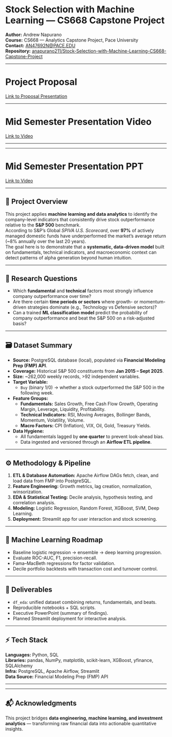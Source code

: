 # Stock Selection with Machine Learning — CS668 Capstone Project  
**Author:** Andrew Napurano  
**Course:** CS668 — Analytics Capstone Project, Pace University  
**Contact:** AN47692N@PACE.EDU  
**Repository:** [anapurano211/Stock-Selection-with-Machine-Learning-CS668-Capstone-Project](https://github.com/anapurano211/Stock-Selection-with-Machine-Learning-CS668-Capstone-Project)

---
# Project Proposal 

[Link to Proposal Presentation](https://docs.google.com/presentation/d/1aSppbj_hVKVHL4m_4S7yzVH2PhDZKpjp/edit?rtpof=true)

---


# Mid Semester Presentation Video 

[Link to Video](https://www.youtube.com/watch?v=z10mCpgJmm8)

---


---


# Mid Semester Presentation PPT

[Link to Video](https://docs.google.com/presentation/d/1byrtVrvBgAg2GIO29Z4-HbKvwiikm36z/edit?slide=id.p1#slide=id.p1)

---


## 🎯 Project Overview
This project applies **machine learning and data analytics** to identify the company-level indicators that consistently drive stock outperformance relative to the **S&P 500** benchmark.  
According to S&P’s Global *SPIVA U.S. Scorecard*, over **97%** of actively managed domestic funds have underperformed the market’s average return (~8% annually over the last 20 years).  
The goal here is to demonstrate that a **systematic, data-driven model** built on fundamentals, technical indicators, and macroeconomic context can detect patterns of alpha generation beyond human intuition.

---

## 🧩 Research Questions
- Which **fundamental** and **technical** factors most strongly influence company outperformance over time?  
- Are there certain **time periods or sectors** where growth- or momentum-driven strategies dominate (e.g., Technology vs Defensive sectors)?  
- Can a trained **ML classification model** predict the probability of company outperformance and beat the S&P 500 on a risk-adjusted basis?

---

## 🗃️ Dataset Summary
- **Source:** PostgreSQL database (local), populated via **Financial Modeling Prep (FMP) API**.  
- **Coverage:** Historical S&P 500 constituents from **Jan 2015 – Sept 2025**.  
- **Size:** ~262,000 weekly records, >92 independent variables.  
- **Target Variable:**  
  - `Buy` (binary 1/0) → whether a stock outperformed the S&P 500 in the following week.  
- **Feature Groups:**  
  - **Fundamentals:** Sales Growth, Free Cash Flow Growth, Operating Margin, Leverage, Liquidity, Profitability.  
  - **Technical Indicators:** RSI, Moving Averages, Bollinger Bands, Momentum, Volatility, Volume.  
  - **Macro Factors:** CPI (Inflation), VIX, Oil, Gold, Treasury Yields.  
- **Data Hygiene:**  
  - All fundamentals lagged by **one quarter** to prevent look-ahead bias.  
  - Data ingested and versioned through an **Airflow ETL pipeline**.

---

## ⚙️ Methodology & Pipeline
1. **ETL & Database Automation:** Apache Airflow DAGs fetch, clean, and load data from FMP into PostgreSQL.  
2. **Feature Engineering:** Growth metrics, lag creation, normalization, winsorization.  
3. **EDA & Statistical Testing:** Decile analysis, hypothesis testing, and correlation analysis.  
4. **Modeling:** Logistic Regression, Random Forest, XGBoost, SVM, Deep Learning.  
5. **Deployment:** Streamlit app for user interaction and stock screening.

---

## 🤖 Machine Learning Roadmap
- Baseline logistic regression → ensemble → deep learning progression.  
- Evaluate ROC-AUC, F1, precision-recall.  
- Fama–MacBeth regressions for factor validation.  
- Decile portfolio backtests with transaction cost and turnover control.

---

## 🚀 Deliverables
- `df_eda`: unified dataset combining returns, fundamentals, and beats.  
- Reproducible notebooks + SQL scripts.  
- Executive PowerPoint (summary of findings).  
- Planned Streamlit deployment for interactive analysis.

---

## ⚡ Tech Stack
**Languages:** Python, SQL  
**Libraries:** pandas, NumPy, matplotlib, scikit-learn, XGBoost, yfinance, SQLAlchemy  
**Infra:** PostgreSQL, Apache Airflow, Streamlit  
**Data Source:** Financial Modeling Prep (FMP) API  

---


---

## 📬 Acknowledgments
This project bridges **data engineering, machine learning, and investment analytics** — transforming raw financial data into actionable quantitative insights.
